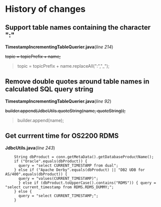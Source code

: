 # History of changes

## Support table names containing the character ":"
**TimestampIncrementingTableQuerier.java**(*line 214*)

~~topic = topicPrefix + name;~~
> topic = topicPrefix + name.replaceAll(":","_"); 

## Remove double quotes around table names in calculated SQL query string
**TimestampIncrementingTableQuerier.java**(*line 92*)

~~builder.append(JdbcUtils.quoteString(name, quoteString));~~
> builder.append(name); 

## Get currrent time for OS2200 RDMS
**JdbcUtils.java**(*line 243*)
```
    String dbProduct = conn.getMetaData().getDatabaseProductName();
    if ("Oracle".equals(dbProduct)) {
      query = "select CURRENT_TIMESTAMP from dual";
    } else if ("Apache Derby".equals(dbProduct) || "DB2 UDB for AS/400".equals(dbProduct)) {
      query = "values(CURRENT_TIMESTAMP)";
	  } else if (dbProduct.toUpperCase().contains("RDMS")) { query = "select current_timestamp from RDMS.RDMS_DUMMY;";
    } else {
      query = "select CURRENT_TIMESTAMP;";
    }
```

